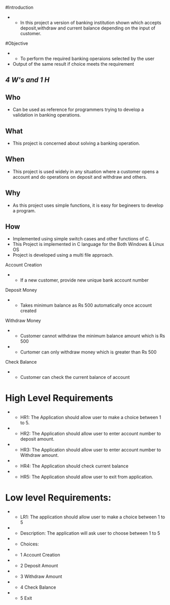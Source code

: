#Introduction
+ * In this project a version of banking institution shown which accepts deposit,withdraw and current balance depending on the input of customer.

#Objective
+ * To perform the required banking operaions selected by the user
+ Output of the same result if choice meets the requirement

## ***4 W's and 1 H***
## Who
- Can be used as reference for programmers trying to develop a validation in banking operations.
## What
- This project is concerned about solving a banking operation.
## When 
- This project is used widely in any situation where a customer opens a account and do operations on deposit and withdraw and others.
## Why
- As this project uses simple functions, it is easy for begineers to develop a program.
## How
- Implemented using simple switch cases and other functions of C.
- This Project is implemented in C language for the Both Windows & Linux OS
- Project is developed using a multi file approach.



 Account Creation
+ * If a new customer, provide new unique bank account number

 Deposit Money
+ * Takes minimum balance as Rs 500 automatically once account created
 
 Withdraw Money
+ * Customer cannot withdraw the minimum balance amount which is Rs 500
+ * Curtomer can only withdraw money which is greater than Rs 500
 
 Check Balance 
+ * Customer can check the current balance of account
 
 
 
# High Level Requirements
+ * HR1: The Application should allow user to make a choice between 1 to 5.
+ * HR2: The Application should allow user to enter account number to deposit amount.
+ * HR3: The Application should allow user to enter account number to Withdraw amount.
+ * HR4: The Application should check current balance 
+ * HR5: The Application should allow user to exit from application.

# Low level Requirements:
+ * LR1: The application should allow user to make a choice between 1 to 5
+ * Description: The application will ask user to choose between 1 to 5
+ * Choices:
+ * 1 Account Creation
+ * 2 Deposit Amount
+ * 3 Withdraw Amount
+ * 4 Check Balance
+ * 5 Exit 

 

